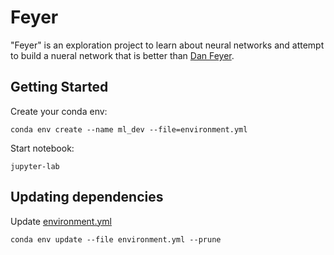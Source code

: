 # Feyer 

"Feyer" is an exploration project to learn about neural networks and attempt to build a nueral network that is better than [Dan Feyer](https://en.wikipedia.org/wiki/Dan_Feyer).

## Getting Started

Create your conda env:
```
conda env create --name ml_dev --file=environment.yml
```

Start notebook:
```
jupyter-lab
```

## Updating dependencies

Update [environment.yml](environment.yml)

```
conda env update --file environment.yml --prune
```
